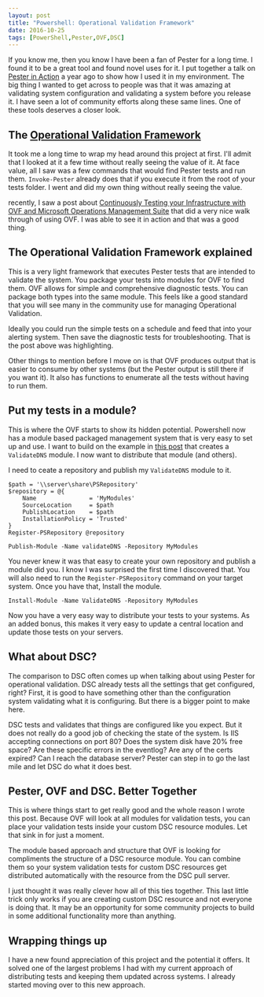 ```yaml
---
layout: post
title: "Powershell: Operational Validation Framework"
date: 2016-10-25
tags: [PowerShell,Pester,OVF,DSC]
---
```


If you know me, then you know I have been a fan of Pester for a long time. I found it to be a great tool and found novel uses for it. I put together a talk on [Pester in Action](https://github.com/KevinMarquette/PesterInAction) a year ago to show how I used it in my environment. The big thing I wanted to get across to people was that it was amazing at validating system configuration and validating a system before you release it. I have seen a lot of community efforts along these same lines. One of these tools deserves a closer look.

## The [Operational Validation Framework](https://github.com/PowerShell/Operation-Validation-Framework)

It took me a long time to wrap my head around this project at first. I'll admit that I looked at it a few time without really seeing the value of it. At face value, all I saw was a few commands that would find Pester tests and run them. `Invoke-Pester` already does that if you execute it from the root of your tests folder. I went and did my own thing without really seeing the value. 

recently, I saw a post about [Continuously Testing your Infrastructure with OVF and Microsoft Operations Management Suite](https://dscottraynsford.wordpress.com/2016/10/23/continuously-testing-your-infrastructure-with-ovf-and-microsoft-operations-management-suite/) that did a very nice walk through of using OVF. I was able to see it in action and that was a good thing. 

## The Operational Validation Framework explained

This is a very light framework that executes Pester tests that are intended to validate the system. You package your tests into modules for OVF to find them. OVF allows for simple and comprehensive diagnostic tests. You can package both types into the same module. This feels like a good standard that you will see many in the community use for managing Operational Validation.

Ideally you could run the simple tests on a schedule and feed that into your alerting system. Then save the diagnostic tests for troubleshooting. That is the post above was highlighting. 

Other things to mention before I move on is that OVF produces output that is easier to consume by other systems (but the Pester output is still there if you want it). It also has functions to enumerate all the tests without having to run them. 

## Put my tests in a module?

This is where the OVF starts to show its hidden potential. Powershell now has a module based packaged management system that is very easy to set up and use. I want to build on the example in [this post](https://dscottraynsford.wordpress.com/2016/10/23/continuously-testing-your-infrastructure-with-ovf-and-microsoft-operations-management-suite/) that creates a `ValidateDNS` module. I now want to distribute that module (and others). 

I need to ceate a repository and publish my `ValidateDNS` module to it.

    $path = '\\server\share\PSRepository'
    $repository = @{
        Name               = 'MyModules'
        SourceLocation     = $path
        PublishLocation    = $path
        InstallationPolicy = 'Trusted'
    }
    Register-PSRepository @repository

    Publish-Module -Name validateDNS -Repository MyModules

You never knew it was that easy to create your own repository and publish a module did you. I know I was surprised the first time I discovered that. You will also need to run the `Register-PSRepository` command on your target system. Once you have that, Install the module.

    Install-Module -Name ValidateDNS -Repository MyModules

Now you have a very easy way to distribute your tests to your systems. As an added bonus, this makes it very easy to update a central location and update those tests on your servers.

## What about DSC?

The comparison to DSC often comes up when talking about using Pester for operational validation. DSC already tests all the settings that get configured, right? First, it is good to have something other than the configuration system validating what it is configuring. But there is a bigger point to make here.

DSC tests and validates that things are configured like you expect. But it does not really do a good job of checking the state of the system. Is IIS accepting connections on port 80? Does the system disk have 20% free space? Are these specific errors in the eventlog? Are any of the certs expired? Can I reach the database server? Pester can step in to go the last mile and let DSC do what it does best. 

## Pester, OVF and DSC. Better Together 

This is where things start to get really good and the whole reason I wrote this post. Because OVF will look at all modules for validation tests, you can place your validation tests inside your custom DSC resource modules. Let that sink in for just a moment. 

The module based approach and structure that OVF is looking for compliments the structure of a DSC resource module. You can combine them so your system validation tests for custom DSC resources get distributed automatically with the resource from the DSC pull server. 

I just thought it was really clever how all of this ties together. This last little trick only works if you are creating custom DSC resource and not everyone is doing that. It may be an opportunity for some community projects to build in some additional functionality more than anything.

## Wrapping things up

I have a new found appreciation of this project and the potential it offers. It solved one of the largest problems I had with my current approach of distributing tests and keeping them updated across systems. I already started moving over to this new approach.
